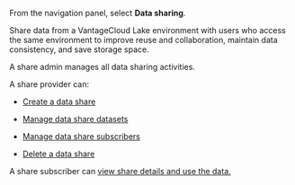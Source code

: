 From the navigation panel, select **Data sharing**.

Share data from a VantageCloud Lake environment with users who access the same environment to improve reuse and collaboration, maintain data consistency, and save storage space.

A share admin manages all data sharing activities.

A share provider can:

-   [Create a data share](vlk1663617148666.md)


-   [Manage data share datasets](rfg1681040443995.md)


-   [Manage data share subscribers](vph1681040670091.md)


-   [Delete a data share](vuh1681040768372.md)


A share subscriber can [view share details and use the data.](hfx1686247226223.md)

